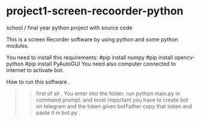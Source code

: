 # project1-screen-recoorder-python
school / final year python project with source code

This is a screen Recorder software by using python and some python modules.

You need to install this requirements:
		#pip install numpy
    #pip install opencv-python
    #pip install PyAutoGUI
You need also computer connected to internet to activate bot.

How to run this software .
>>first of all , You enter into the folder.
>> run python main.py in command prompt.
>>and most important you have to create bot on telegram and the token given botFather copy that token and paste it in bot.py  .


